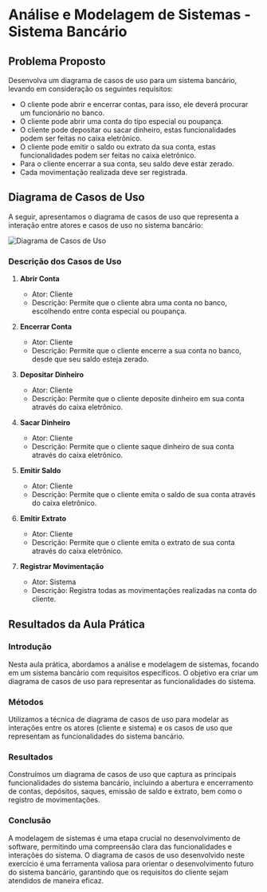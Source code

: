 # Análise e Modelagem de Sistemas - Sistema Bancário

## Problema Proposto

Desenvolva um diagrama de casos de uso para um sistema bancário, levando em consideração os seguintes requisitos:

- O cliente pode abrir e encerrar contas, para isso, ele deverá procurar um funcionário no banco.
- O cliente pode abrir uma conta do tipo especial ou poupança.
- O cliente pode depositar ou sacar dinheiro, estas funcionalidades podem ser feitas no caixa eletrônico.
- O cliente pode emitir o saldo ou extrato da sua conta, estas funcionalidades podem ser feitas no caixa eletrônico.
- Para o cliente encerrar a sua conta, seu saldo deve estar zerado.
- Cada movimentação realizada deve ser registrada.

## Diagrama de Casos de Uso

A seguir, apresentamos o diagrama de casos de uso que representa a interação entre atores e casos de uso no sistema bancário:

![Diagrama de Casos de Uso](link_para_imagem)

### Descrição dos Casos de Uso

1. **Abrir Conta**
    - Ator: Cliente
    - Descrição: Permite que o cliente abra uma conta no banco, escolhendo entre conta especial ou poupança.

2. **Encerrar Conta**
    - Ator: Cliente
    - Descrição: Permite que o cliente encerre a sua conta no banco, desde que seu saldo esteja zerado.

3. **Depositar Dinheiro**
    - Ator: Cliente
    - Descrição: Permite que o cliente deposite dinheiro em sua conta através do caixa eletrônico.

4. **Sacar Dinheiro**
    - Ator: Cliente
    - Descrição: Permite que o cliente saque dinheiro de sua conta através do caixa eletrônico.

5. **Emitir Saldo**
    - Ator: Cliente
    - Descrição: Permite que o cliente emita o saldo de sua conta através do caixa eletrônico.

6. **Emitir Extrato**
    - Ator: Cliente
    - Descrição: Permite que o cliente emita o extrato de sua conta através do caixa eletrônico.

7. **Registrar Movimentação**
    - Ator: Sistema
    - Descrição: Registra todas as movimentações realizadas na conta do cliente.

## Resultados da Aula Prática

### Introdução

Nesta aula prática, abordamos a análise e modelagem de sistemas, focando em um sistema bancário com requisitos específicos. O objetivo era criar um diagrama de casos de uso para representar as funcionalidades do sistema.

### Métodos

Utilizamos a técnica de diagrama de casos de uso para modelar as interações entre os atores (cliente e sistema) e os casos de uso que representam as funcionalidades do sistema bancário.

### Resultados

Construímos um diagrama de casos de uso que captura as principais funcionalidades do sistema bancário, incluindo a abertura e encerramento de contas, depósitos, saques, emissão de saldo e extrato, bem como o registro de movimentações.

### Conclusão

A modelagem de sistemas é uma etapa crucial no desenvolvimento de software, permitindo uma compreensão clara das funcionalidades e interações do sistema. O diagrama de casos de uso desenvolvido neste exercício é uma ferramenta valiosa para orientar o desenvolvimento futuro do sistema bancário, garantindo que os requisitos do cliente sejam atendidos de maneira eficaz.

 